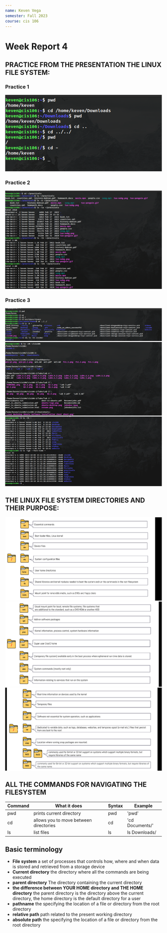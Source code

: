 ```yaml
---
name: Keven Vega
semester: Fall 2023
course: cis 106
---
```


# Week Report 4

## PRACTICE FROM THE PRESENTATION THE LINUX FILE SYSTEM:
### Practice 1
![P1](wr4-p1.png)
### Practice 2
![P2](wr4-p1.2.png)
### Practice 3
![P3](wr4-p1.3.png)
![P3.2](wr4-p1.4.png)
![P3.3](wr4-p1.5.png)

## THE LINUX FILE SYSTEM DIRECTORIES AND THEIR PURPOSE:

![filesystem 1](fs1.1.png)
![Filesystem 2](fs1.2.png)
![Filesystem 3](fs1.3.png)

## ALL THE COMMANDS FOR NAVIGATING THE FILESYSTEM

| Command | What it does                           | Syntax | Example         |
| ------- | -------------------------------------- | ------ | --------------- |
| pwd     | prints current directory               | pwd    | 'pwd'           |
| cd      | allows you to move between directories | cd     | 'cd Documents/' |
| ls      | list files                             | ls     | ls Downloads/   |

## Basic terminology

* **File system**
  a set of processes that controls how, where and when data is stored and retrieved from a storage device
* **Current directory**
  the directory where all the commands are being executed
* **parent directory**
  The directory containing the current directory
* **the difference between YOUR HOME directory and THE HOME directory**
  the parent directory is the directory above the current directory, the home directory is the default directory for a user
* **pathname**
  the specifying the location of a file or directory from the root directory
* **relative path**
  path related to the present working directory
* **absolute path**
 the specifying the location of a file or directory from the root directory